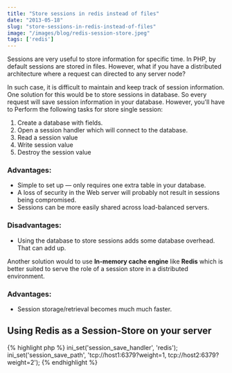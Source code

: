 ```yaml
---
title: "Store sessions in redis instead of files"
date: "2013-05-18"
slug: "store-sessions-in-redis-instead-of-files"
image: "/images/blog/redis-session-store.jpeg"
tags: ['redis']
---
```


Sessions are very useful to store information for specific time. In PHP, by default sessions are stored in files. However, what if you have a distributed architecture where a request can directed to any server node?<!-- more -->

In such case, it is difficult to maintain and keep track of session information. One solution for this would be to store sessions in database. So every request will save session information in your database. However, you'll have to Perform the following tasks for store single session:

 1. Create a database with fields.
 2. Open a session handler which will connect to the database.
 3. Read a session value
 4. Write session value
 5. Destroy the session value

### Advantages:

 - Simple to set up — only requires one extra table in your database.
 - A loss of security in the Web server will probably not result in sessions being compromised.
 - Sessions can be more easily shared across load-balanced servers.

### Disadvantages:

 - Using the database to store sessions adds some database overhead. That can add up.


Another solution would to use **In-memory cache engine** like **Redis** which is better suited to serve the role of a session store in a distributed environment.

### Advantages:

 - Session storage/retrieval becomes much much faster.

## Using Redis as a Session-Store on your server

{% highlight php %}
ini_set('session_save_handler', 'redis');
ini_set('session_save_path', 'tcp://host1:6379?weight=1, tcp://host2:6379?weight=2');
{% endhighlight %}
